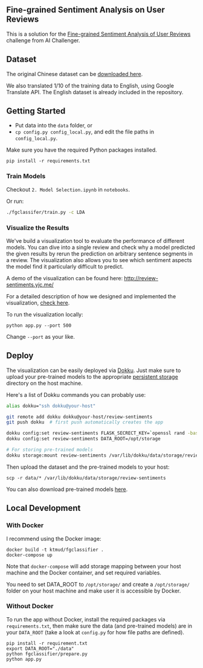 Fine-grained Sentiment Analysis on User Reviews
-----------------------------------------------

This is a solution for the [Fine-grained Sentiment Analysis of User Reviews](https://challenger.ai/competition/fsauor2018) challenge
from AI Challenger.

## Dataset

The original Chinese dataset can be [downloaded here](https://drive.google.com/file/d/1YYRWKJmahhVW7ZmzGeEtlKqDl4h-v0wG/view).

We also translated 1/10 of the training data to English, using Google Translate API.
The English dataset is already included in the repository.

## Getting Started

- Put data into the `data` folder, or
- `cp config.py config_local.py`, and edit the file paths in `config_local.py`.

Make sure you have the required Python packages installed.

```
pip install -r requirements.txt
```

### Train Models

Checkout `2. Model Selection.ipynb` in `notebooks`.

Or run:

```bash
./fgclassifer/train.py -c LDA
```

### Visualize the Results

We've build a visualization tool to evaluate the performance of different models.
You can dive into a single review and check why a model predicted the given results
by rerun the prediction on arbitrary sentence segments in a review. The visualization
also allows you to see which sentiment aspects the model find it particularly difficult
to predict.

A demo of the visualization can be found here: http://review-sentiments.yjc.me/

For a detailed description of how we designed and implemented the visualization, [check here](https://docs.google.com/document/d/1T6TkbO62Rf3h5-jnMj7DGh_AKYtkmPCvAuUN7Adgvb0/edit).

To run the visualization locally:

```
python app.py --port 500
```

Change `--port` as your like.

## Deploy

The visualization can be easily deployed via [Dokku](https://github.com/dokku/dokku).
Just make sure to upload your pre-trained models to the appropriate
[persistent storage](https://github.com/dokku/dokku/blob/master/docs/advanced-usage/persistent-storage.md)
directory on the host machine.

Here's a list of Dokku commands you can probably use:

```bash
alias dokku="ssh dokku@your-host"

git remote add dokku dokku@your-host/review-sentiments
git push dokku  # first push automatically creates the app

dokku config:set review-sentiments FLASK_SECRECT_KEY=`openssl rand -base64 16`
dokku config:set review-sentiments DATA_ROOT=/opt/storage

# For storing pre-trained models
dokku storage:mount review-sentiments /var/lib/dokku/data/storage/review-sentiments:/opt/storage
```

Then upload the dataset and the pre-trained models to your host:

```
scp -r data/* /var/lib/dokku/data/storage/review-sentiments
```

You can also download pre-trained models [here](http://review-sentiments.yjc.me/files/models/).


## Local Development


### With Docker

I recommend using the Docker image:

```
docker build -t ktmud/fgclassifier .
docker-compose up
```

Note that `docker-compose` will add storage mapping between
your host machine and the Docker container, and set required
variables.

You need to set DATA_ROOT to `/opt/storage/` and
create a `/opt/storage/` folder on your
host machine and make user it is accessible by Docker.

### Without Docker

To run the app without Docker, install the required packages 
via `requirements.txt`, then make sure the data (and pre-trained models)
are in your `DATA_ROOT` (take a look at `config.py` for how file paths are
defined).

```
pip install -r requirement.txt
export DATA_ROOT="./data"
python fgclassifier/prepare.py
python app.py
```
